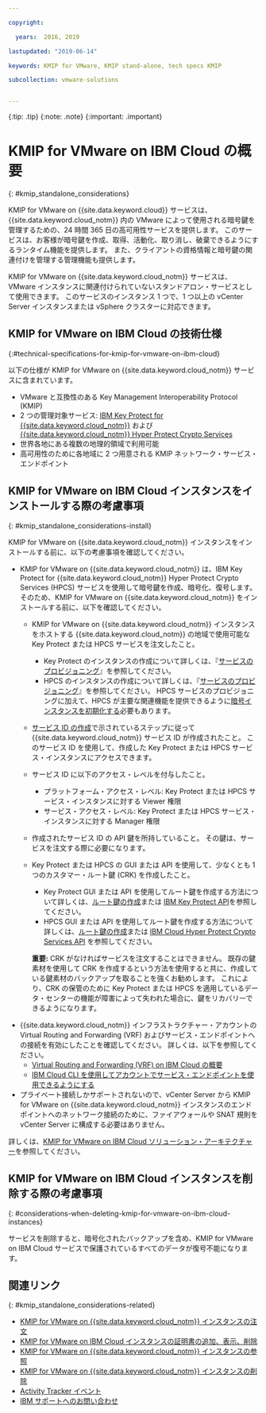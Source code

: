 ```yaml
---

copyright:

  years:  2016, 2019

lastupdated: "2019-06-14"

keywords: KMIP for VMware, KMIP stand-alone, tech specs KMIP

subcollection: vmware-solutions


---
```


{:tip: .tip}
{:note: .note}
{:important: .important}

# KMIP for VMware on IBM Cloud の概要
{: #kmip_standalone_considerations}

KMIP for VMware on {{site.data.keyword.cloud}} サービスは、{{site.data.keyword.cloud_notm}} 内の VMware によって使用される暗号鍵を管理するための、24 時間 365 日の高可用性サービスを提供します。 このサービスは、お客様が暗号鍵を作成、取得、活動化、取り消し、破棄できるようにするランタイム機能を提供します。 また、クライアントの資格情報と暗号鍵の関連付けを管理する管理機能も提供します。

KMIP for VMware on {{site.data.keyword.cloud_notm}} サービスは、VMware インスタンスに関連付けられていないスタンドアロン・サービスとして使用できます。 このサービスのインスタンス 1 つで、1 つ以上の vCenter Server インスタンスまたは vSphere クラスターに対応できます。

## KMIP for VMware on IBM Cloud の技術仕様
{:#technical-specifications-for-kmip-for-vmware-on-ibm-cloud}

以下の仕様が KMIP for VMware on {{site.data.keyword.cloud_notm}} サービスに含まれています。

* VMware と互換性のある Key Management Interoperability Protocol (KMIP)
* 2 つの管理対象サービス: [IBM Key Protect for {{site.data.keyword.cloud_notm}}](https://cloud.ibm.com/catalog/services/key-protect) および [{{site.data.keyword.cloud_notm}} Hyper Protect Crypto Services](https://cloud.ibm.com/catalog/services/hyper-protect-crypto-services)
* 世界各地にある複数の地理的領域で利用可能
* 高可用性のために各地域に 2 つ用意される KMIP ネットワーク・サービス・エンドポイント

## KMIP for VMware on IBM Cloud インスタンスをインストールする際の考慮事項
{: #kmip_standalone_considerations-install}

KMIP for VMware on {{site.data.keyword.cloud_notm}} インスタンスをインストールする前に、以下の考慮事項を確認してください。

* KMIP for VMware on {{site.data.keyword.cloud_notm}} は、IBM Key Protect for {{site.data.keyword.cloud_notm}} Hyper Protect Crypto Services (HPCS) サービスを使用して暗号鍵を作成、暗号化、復号します。 そのため、KMIP for VMware on {{site.data.keyword.cloud_notm}} をインストールする前に、以下を確認してください。
   * KMIP for VMware on {{site.data.keyword.cloud_notm}} インスタンスをホストする {{site.data.keyword.cloud_notm}} の地域で使用可能な Key Protect または HPCS サービスを注文したこと。
      * Key Protect のインスタンスの作成について詳しくは、『[サービスのプロビジョニング](/docs/services/key-protect?topic=key-protect-provision)』を参照してください。
      * HPCS のインスタンスの作成について詳しくは、『[サービスのプロビジョニング](/docs/services/hs-crypto?topic=hs-crypto-provision#provision)』を参照してください。 HPCS サービスのプロビジョニングに加えて、HPCS が主要な関連機能を提供できるように[暗号インスタンスを初期化する](/docs/services/hs-crypto?topic=hs-crypto-initialize-hsm#initialize-hsm)必要もあります。
   * [サービス ID の作成](/docs/iam?topic=iam-serviceids)で示されているステップに従って {{site.data.keyword.cloud_notm}} サービス ID が作成されたこと。 このサービス ID を使用して、作成した Key Protect または HPCS サービス・インスタンスにアクセスできます。
   * サービス ID に以下のアクセス・レベルを付与したこと。
      * プラットフォーム・アクセス・レベル: Key Protect または HPCS サービス・インスタンスに対する Viewer 権限
      * サービス・アクセス・レベル: Key Protect または HPCS サービス・インスタンスに対する Manager 権限
   * 作成されたサービス ID の API 鍵を所持していること。 その鍵は、サービスを注文する際に必要になります。
   * Key Protect または HPCS の GUI または API を使用して、少なくとも 1 つのカスタマー・ルート鍵 (CRK) を作成したこと。
      * Key Protect GUI または API を使用してルート鍵を作成する方法について詳しくは、[ルート鍵の作成](/docs/services/key-protect?topic=key-protect-create-root-keys#create-root-keys)または [IBM Key Protect API](https://cloud.ibm.com/apidocs/key-protect)を参照してください。
      * HPCS GUI または API を使用してルート鍵を作成する方法について詳しくは、[ルート鍵の作成](/docs/hs-crypto/get-started?topic=hs-crypto-create-root-keys)または [IBM Cloud Hyper Protect Crypto Services API](https://cloud.ibm.com/apidocs/hs-crypto) を参照してください。

     **重要:** CRK がなければサービスを注文することはできません。 既存の鍵素材を使用して CRK を作成するという方法を使用すると共に、作成している鍵素材のバックアップを取ることを強くお勧めします。 これにより、CRK の保管のために Key Protect または HPCS を適用しているデータ・センターの機能が障害によって失われた場合に、鍵をリカバリーできるようになります。
* {{site.data.keyword.cloud_notm}} インフラストラクチャー・アカウントの Virtual Routing and Forwarding (VRF) およびサービス・エンドポイントへの接続を有効にしたことを確認してください。 詳しくは、以下を参照してください。
   * [Virtual Routing and Forwarding (VRF) on IBM Cloud の概要](/docs/infrastructure/direct-link?topic=direct-link-overview-of-virtual-routing-and-forwarding-vrf-on-ibm-cloud)
   * [IBM Cloud CLI を使用してアカウントでサービス・エンドポイントを使用できるようにする](/docs/services/service-endpoint?topic=service-endpoint-getting-started#cs_cli_install_steps)
* プライベート接続しかサポートされないので、vCenter Server から KMIP for VMware on {{site.data.keyword.cloud_notm}} インスタンスのエンドポイントへのネットワーク接続のために、ファイアウォールや SNAT 規則を vCenter Server に構成する必要はありません。

詳しくは、[KMIP for VMware on IBM Cloud ソリューション・アーキテクチャー](/docs/services/vmwaresolutions/archiref/kmip?topic=vmware-solutions-kmip-overview)を参照してください。

## KMIP for VMware on IBM Cloud インスタンスを削除する際の考慮事項
{: #considerations-when-deleting-kmip-for-vmware-on-ibm-cloud-instances}

サービスを削除すると、暗号化されたバックアップを含め、KMIP for VMware on IBM Cloud サービスで保護されているすべてのデータが復号不能になります。

## 関連リンク
{: #kmip_standalone_considerations-related}

* [KMIP for VMware on {{site.data.keyword.cloud_notm}} インスタンスの注文](/docs/services/vmwaresolutions/services?topic=vmware-solutions-kmip_standalone_ordering)
* [KMIP for VMware on IBM Cloud インスタンスの証明書の追加、表示、削除](/docs/services/vmwaresolutions/services?topic=vmware-solutions-kmip_standalone_addingdeletingcert)
* [KMIP for VMware on {{site.data.keyword.cloud_notm}} インスタンスの参照](/docs/services/vmwaresolutions/services?topic=vmware-solutions-kmip_standalone_viewing)
* [KMIP for VMware on {{site.data.keyword.cloud_notm}} インスタンスの削除](/docs/services/vmwaresolutions/services?topic=vmware-solutions-kmip_standalone_deleting)
* [Activity Tracker イベント](/docs/services/vmwaresolutions/vmonic?topic=vmware-solutions-at-events)
* [IBM サポートへのお問い合わせ](/docs/services/vmwaresolutions/vmonic?topic=vmware-solutions-trbl_support)
